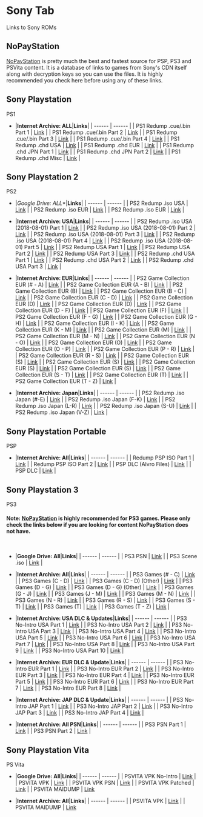 # Sony Tab
Links to Sony ROMs<br/>

## **NoPayStation**<br/>
[NoPayStation](https://nopaystation.com/) is pretty much the best and fastest source for PSP, PS3 and PSVita content. It is a database of links to games from Sony's CDN itself along with decryption keys so you can use the files. It is highly recommended you check here before using any of these links.

## **Sony Playstation**<br/>
PS1

- |**Internet Archive: ALL**|**Links**|
| ------ | ------ |
| PS1 Redump .cue/.bin Part 1 | [Link](https://archive.org/download/redump.psx) |
| PS1 Redump .cue/.bin Part 2 | [Link](https://archive.org/download/redump.psx.p2) |
| PS1 Redump .cue/.bin Part 3 | [Link](https://archive.org/download/redump.psx.p3) |
| PS1 Redump .cue/.bin Part 4 | [Link](https://archive.org/download/redump.psx.p4) |
| PS1 Redump .chd USA | [Link](https://archive.org/download/chd_psx/CHD-PSX-USA/) | 
| PS1 Redump .chd EUR | [Link](https://archive.org/download/chd_psx_eur/CHD-PSX-EUR/) |
| PS1 Redump .chd JPN Part 1 | [Link](https://archive.org/download/chd_psx_jap/CHD-PSX-JAP/) |
| PS1 Redump .chd JPN Part 2 | [Link](https://archive.org/download/chd_psx_jap_p2/CHD-PSX-JAP/) |
| PS1 Redump .chd Misc | [Link](https://archive.org/download/chd_psx_misc/CHD-PSX-Misc/) |  

## **Sony Playstation 2**<br/>
PS2

- |**Google Drive*: ALL**|**Links**|
| ------ | ------ |
| PS2 Redump .iso USA | [Link](https://drive.google.com/drive/folders/1RnvLCLNVlH5bgZLtA1tk7D6kBFZeJ1WI) |
| PS2 Redump .iso EUR | [Link](https://drive.google.com/drive/folders/1RsKYHOTiK3pza7MsL7epcTuRzqImcb4A) |
| PS2 Redump .iso EUR | [Link](https://drive.google.com/drive/folders/1RpSxXpqIbHhsBQUzFe_1UhB8XigSOVrT) |

- |**Internet Archive: USA**|**Links**|
| ------ | ------ |
| PS2 Redump .iso USA (2018-08-01) Part 1 | [Link](https://archive.org/download/redumpSonyPlaystation2UsaGames2018Aug01) |
| PS2 Redump .iso USA (2018-08-01) Part 2 | [Link](https://archive.org/download/redumpSonyPlaystation2UsaGames2018Aug01Part2) |
| PS2 Redump .iso USA (2018-08-01) Part 3 | [Link](https://archive.org/download/redumpSonyPlaystation2UsaGames2018Aug01Part3) |
| PS2 Redump .iso USA (2018-08-01) Part 4 | [Link](https://archive.org/download/redumpSonyPlaystation2UsaGames2018Aug01Part4) |
| PS2 Redump .iso USA (2018-08-01) Part 5 | [Link](https://archive.org/download/redumpSonyPlaystation2UsaOther2018Aug01) |
| PS2 Redump USA Part 1 | [Link](https://archive.org/download/ps2usaredump1) |
| PS2 Redump USA Part 2 | [Link](https://archive.org/download/ps2usaredump1_20200816_1458) |
| PS2 Redump USA Part 3 | [Link](https://archive.org/download/httpsarchive.orgdetailsps2usaredump3) |
| PS2 Redump .chd USA Part 1 | [Link](https://archive.org/download/ps2-redump-usa-chd-part-1) | 
| PS2 Redump .chd USA Part 2 | [Link](https://archive.org/download/ps2-redump-usa-chd-part-2) | 
| PS2 Redump .chd USA Part 3 | [Link](https://archive.org/download/ps2-redump-usa-chd-part-3) | 

- |**Internet Archive: EUR**|**Links**|
| ------ | ------ |
| PS2 Game Collection EUR (# - A) | [Link](https://archive.org/download/PS2_COLLECTION_PART1) |
| PS2 Game Collection EUR (A - B) | [Link](https://archive.org/download/PS2_COLLECTION_PART2) |
| PS2 Game Collection EUR (B) | [Link](https://archive.org/download/PS2_COLLECTION_PART3) |
| PS2 Game Collection EUR (B - C) | [Link](https://archive.org/download/PS2_COLLECTION_PART4) |
| PS2 Game Collection EUR (C - D) | [Link](https://archive.org/download/PS2_COLLECTION_PART5) |
| PS2 Game Collection EUR (D) | [Link](https://archive.org/download/ps2_collection_part6_202008) |
| PS2 Game Collection EUR (D) | [Link](https://archive.org/download/ps2_collection_part7) |
| PS2 Game Collection EUR (D - F) | [Link](https://archive.org/download/PS2_COLLECTION_PART8) |
| PS2 Game Collection EUR (F) | [Link](https://archive.org/download/PS2_COLLECTION_PART9) |
| PS2 Game Collection EUR (F - G) | [Link](https://archive.org/download/PS2_COLLECTION_PART10) |
| PS2 Game Collection EUR (G - H) | [Link](https://archive.org/download/PS2_COLLECTION_PART11) |
| PS2 Game Collection EUR (I - K) | [Link](https://archive.org/download/PS2_COLLECTION_PART12) |
| PS2 Game Collection EUR (K - M) | [Link](https://archive.org/download/PS2_COLLECTION_PART13) |
| PS2 Game Collection EUR (M) | [Link](https://archive.org/download/PS2_COLLECTION_PART14) |
| PS2 Game Collection EUR (M - N) | [Link](https://archive.org/download/PS2_COLLECTION_PART15) |
| PS2 Game Collection EUR (N - O) | [Link](https://archive.org/download/PS2_COLLECTION_PART16) |
| PS2 Game Collection EUR (O) | [Link](https://archive.org/download/PS2_COLLECTION_PART17) |
| PS2 Game Collection EUR (O - P) | [Link](https://archive.org/download/PS2_COLLECTION_PART18) |
| PS2 Game Collection EUR (P - R) | [Link](https://archive.org/download/PS2_COLLECTION_PART19) |
| PS2 Game Collection EUR (R - S) | [Link](https://archive.org/download/PS2_COLLECTION_PART20) |
| PS2 Game Collection EUR (S) | [Link](https://archive.org/download/PS2_COLLECTION_PART21) |
| PS2 Game Collection EUR (S) | [Link](https://archive.org/download/PS2_COLLECTION_PART22) |
| PS2 Game Collection EUR (S) | [Link](https://archive.org/download/PS2_COLLECTION_PART23) |
| PS2 Game Collection EUR (S) | [Link](https://archive.org/download/PS2_COLLECTION_PART24) |
| PS2 Game Collection EUR (S - T) | [Link](https://archive.org/download/PS2_COLLECTION_PART25) |
| PS2 Game Collection EUR (T) | [Link](https://archive.org/download/PS2_COLLECTION_PART26) |
| PS2 Game Collection EUR (T - Z) | [Link](https://archive.org/download/PS2_COLLECTION_PART27) |

- |**Internet Archive: Japan**|**Links**|
| ------ | ------ |
| PS2 Redump .iso Japan (#-E) | [Link](https://archive.org/download/ps2japanredump1) |
| PS2 Redump .iso Japan (F-K) | [Link](https://archive.org/download/ps2japanredump2) |
| PS2 Redump .iso Japan (L-R) | [Link](https://archive.org/download/ps2japanredump3) |
| PS2 Redump .iso Japan (S-U) | [Link](https://archive.org/download/httpsarchive.orgdetailsps2japanredump4) |
| PS2 Redump .iso Japan (V-Z) | [Link](https://archive.org/download/ps2japanredump5) |
<!---
| Redump PS2 Japan Part 1 | [Link](https://archive.org/download/redump-ps2-jpn) |
| Redump PS2 Japan Part 2 | [Link](https://archive.org/download/redump-ps2-jpn-part2) |
| Redump PS2 Japan Part 3 | [Link](https://archive.org/download/redump-ps2-jpn-part3) |
-->
## **Sony Playstation Portable**<br/>
PSP

- |**Internet Archive: All**|**Links**|
| ------ | ------ |
| Redump PSP ISO Part 1 | [Link](https://archive.org/download/redump.psp) |
| Redump PSP ISO Part 2 | [Link](https://archive.org/download/redump.psp.p2) |
| PSP DLC (Alvro Files) | [Link](https://archive.org/download/PSP_DLC) |
| PSP DLC | [Link](https://archive.org/download/PSP-DLC/PSP%20DLC/) |

## **Sony Playstation 3**<br/>
PS3

#### Note: [NoPayStation](https://nopaystation.com/) is highly recommended for PS3 games. Please only check the links below if you are looking for content NoPayStation does not have.

<br/>

- |**Google Drive: All**|**Links**|
| ------ | ------ |
| PS3 PSN | [Link](https://drive.google.com/drive/folders/1XRsE7N_efEhXgzYohccNaPp_mt46gNBx) |
| PS3 Scene .iso | [Link](https://drive.google.com/drive/folders/1EMUXroypw7cJ4U2KL3GyoBLAYjTpFHJ5) |

- |**Internet Archive: All**|**Links**|
| ------ | ------ |
| PS3 Games (# - C) | [Link](https://archive.org/download/PS3_ALVRO_PART_1) |
| PS3 Games (C - D) | [Link](https://archive.org/download/PS3_ALVRO_PART_2) |
| PS3 Games (C - D) (Other) | [Link](https://archive.org/download/PS3_ALVRO_PART_2_OTHER) |
| PS3 Games (D - G) | [Link](https://archive.org/download/PS3_ALVRO_PART_3) |
| PS3 Games (D - G) (Other) | [Link](https://archive.org/download/PS3_ALVRO_PART_3_OTHER) |
| PS3 Games (G - J) | [Link](https://archive.org/download/PS3_ALVRO_PART_4) |
| PS3 Games (J - M) | [Link](https://archive.org/download/PS3_ALVRO_PART__5) |
| PS3 Games (M - N) | [Link](https://archive.org/download/PS3_ALVRO_PART_6) |
| PS3 Games (N - R) | [Link](https://archive.org/download/PS3_ALVRO_PART_7) |
| PS3 Games (R - S) | [Link](https://archive.org/download/PS3_ALVRO_PART_8) |
| PS3 Games (S - T) | [Link](https://archive.org/download/PS3_ALVRO_PART_9) |
| PS3 Games (T) | [Link](https://archive.org/download/PS3_ALVRO_PART_10) |
| PS3 Games (T - Z) | [Link](https://archive.org/download/PS3_ALVRO_PART_11) |

- |**Internet Archive: USA DLC & Updates**|**Links**|
| ------ | ------ |
| PS3 No-Intro USA Part 1 | [Link](https://archive.org/download/PS3_NOINTRO_USA_1) |
| PS3 No-Intro USA Part 2 | [Link](https://archive.org/download/PS3_NOINTRO_USA_2) |
| PS3 No-Intro USA Part 3 | [Link](https://archive.org/download/PS3_NOINTRO_USA_3) |
| PS3 No-Intro USA Part 4 | [Link](https://archive.org/download/PS3_NOINTRO_USA_4) |
| PS3 No-Intro USA Part 5 | [Link](https://archive.org/download/PS3_NOINTRO_USA__5) |
| PS3 No-Intro USA Part 6 | [Link](https://archive.org/download/PS3_NOINTRO_USA_6) |
| PS3 No-Intro USA Part 7 | [Link](https://archive.org/download/PS3_NOINTRO_USA_7) |
| PS3 No-Intro USA Part 8 | [Link](https://archive.org/download/PS3_NOINTRO_USA_8) |
| PS3 No-Intro USA Part 9 | [Link](https://archive.org/download/PS3_NOINTRO_USA_9) |
| PS3 No-Intro USA Part 10 | [Link](https://archive.org/download/PS3_NOINTRO_USA_10) |

- |**Internet Archive: EUR DLC & Update**|**Links**|
| ------ | ------ |
| PS3 No-Intro EUR Part 1 | [Link](https://archive.org/download/PS3_NOINTRO_EUR_1) |
| PS3 No-Intro EUR Part 2 | [Link](https://archive.org/download/PS3_NOINTRO_EUR_2) |
| PS3 No-Intro EUR Part 3 | [Link](https://archive.org/download/PS3_NOINTRO_EUR_3) |
| PS3 No-Intro EUR Part 4 | [Link](https://archive.org/download/PS3_NOINTRO_EUR_4) |
| PS3 No-Intro EUR Part 5 | [Link](https://archive.org/download/PS3_NOINTRO_EUR_5) |
| PS3 No-Intro EUR Part 6 | [Link](https://archive.org/download/PS3_NOINTRO_EUR_6) |
| PS3 No-Intro EUR Part 7 | [Link](https://archive.org/download/PS3_NOINTRO_EUR_7) |
| PS3 No-Intro EUR Part 8 | [Link](https://archive.org/download/PS3_NOINTRO_EUR_8) |

- |**Internet Archive: JAP DLC & Update**|**Links**|
| ------ | ------ |
| PS3 No-Intro JAP Part 1 | [Link](https://archive.org/download/PS3_NOINTRO_JAP_1) |
| PS3 No-Intro JAP Part 2 | [Link](https://archive.org/download/PS3_NOINTRO_JAP_2) |
| PS3 No-Intro JAP Part 3 | [Link](https://archive.org/download/PS3_NOINTRO_JAP_3) |
| PS3 No-Intro JAP Part 4 | [Link](https://archive.org/download/PS3_NOINTRO_JAP_4) |

- |**Internet Archive: All PSN**|**Links**|
| ------ | ------ |
| PS3 PSN Part 1 | [Link](https://archive.org/download/PS3_PSN_1) |
| PS3 PSN Part 2 | [Link](https://archive.org/download/PS3_PSN_2) |

## **Sony Playstation Vita**<br/>
PS Vita

- |**Google Drive: All**|**Links**|
| ------ | ------ |
| PSVITA VPK No-Intro | [Link](https://drive.google.com/drive/folders/1X9dnsjV7v1UGb7VXxQA9uYRF63SwrSHa) |
| PSVITA VPK | [Link](https://drive.google.com/drive/folders/1XCYWiYhwMq4ltHvlm62HDXf94ekZm736) |
| PSVITA VPK PSN | [Link](https://drive.google.com/drive/folders/1XDe0tGRj3oE6MzFdjL6RKJR7SrK0hegE?usp=sharing) |
| PSVITA VPK Patched | [Link](https://drive.google.com/drive/folders/1XBAzw_T5q8-yVrqzSveTsKhM2CKbm9tj) |
| PSVITA MAIDUMP | [Link](https://drive.google.com/drive/folders/1E-ZPeEGA4dAn5pPUs52NVHFZotAeXlLe)

- |**Internet Archive: All**|**Links**|
| ------ | ------ |
| PSVITA VPK | [Link](https://archive.org/download/PSVITA_VPK) |
| PSVITA MAIDUMP | [Link](https://archive.org/download/PSVITA_MAIDUMP)
